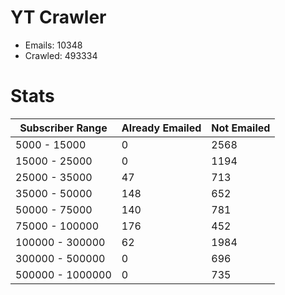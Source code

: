 # YT Crawler
- Emails: 10348
- Crawled: 493334

# Stats
| Subscriber Range  | Already Emailed | Not Emailed |
|-------|-------|-------|
| 5000 - 15000 | 0 | 2568 |
| 15000 - 25000 | 0 | 1194 |
| 25000 - 35000 | 47 | 713 |
| 35000 - 50000 | 148 | 652 |
| 50000 - 75000 | 140 | 781 |
| 75000 - 100000 | 176 | 452 |
| 100000 - 300000 | 62 | 1984 |
| 300000 - 500000 | 0 | 696 |
| 500000 - 1000000 | 0 | 735 |
